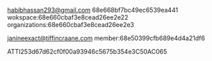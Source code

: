 habibhassan293@gmail.com
68e668bf7bc49ec6539ea441
wokspace:68e660cbaf3e8cead26ee2e22
organizations:68e660cbaf3e8cead26ee2e3




janineexact@tiffincraane.com
member:68e50399cfb689e4d4a21df6








ATTI253d67d62cf0f00a93946c5675b354e3C50AC065